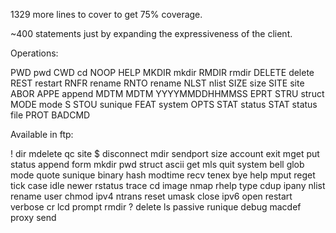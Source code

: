 1329 more lines to cover to get 75% coverage.

~400 statements just by expanding the expressiveness of the client.

Operations:

PWD       pwd
CWD       cd
NOOP
HELP
MKDIR     mkdir
RMDIR     rmdir
DELETE    delete
REST      restart
RNFR      rename 
RNTO      rename
NLST      nlist 
SIZE      size 
SITE      site 
ABOR
APPE      append
MDTM      MDTM YYYYMMDDHHMMSS
EPRT
STRU      struct
MODE      mode S
STOU      sunique
FEAT      system 
OPTS
STAT      status
STAT      status file 
PROT
BADCMD

Available in ftp:

!               dir             mdelete         qc              site
$               disconnect      mdir            sendport        size
account         exit            mget            put             status
append          form            mkdir           pwd             struct
ascii           get             mls             quit            system
bell            glob            mode            quote           sunique
binary          hash            modtime         recv            tenex
bye             help            mput            reget           tick
case            idle            newer           rstatus         trace
cd              image           nmap            rhelp           type
cdup            ipany           nlist           rename          user
chmod           ipv4            ntrans          reset           umask
close           ipv6            open            restart         verbose
cr              lcd             prompt          rmdir           ?
delete          ls              passive         runique
debug           macdef          proxy           send
